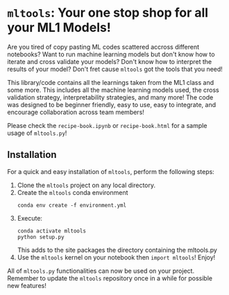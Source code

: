 # `mltools`: Your one stop shop for all your ML1 Models!
Are you tired of copy pasting ML codes scattered accross different notebooks? Want to run machine learning models but don't know how to iterate and cross validate your models? Don't know how to interpret the results of your model? Don't fret cause `mltools` got the tools that you need!

This library/code contains all the learnings taken from the ML1 class and some more. This includes all the machine learning models used, the cross validation strategy, interpretability strategies, and many more! The code was designed to be beginner friendly, easy to use, easy to integrate, and encourage collaboration across team members!

Please check the `recipe-book.ipynb` or `recipe-book.html` for a sample usage of `mltools.py`!

## Installation
For a quick and easy installation of `mltools`, perform the following steps:

1. Clone the `mltools` project on any local directory.
2. Create the `mltools` conda environment
    ```
    conda env create -f environment.yml
    ```
2. Execute:
    ```
    conda activate mltools
    python setup.py
    ```
    This adds to the site packages the directory containing the mltools.py
3. Use the `mltools` kernel on your notebook then `import mltools`! Enjoy!

All of `mltools.py` functionalities can now be used on your project. Remember to update the `mltools` repository once in a while for possible new features!
